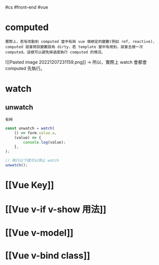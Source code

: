 #cs #front-end #vue 

# computed
	實際上，若有改動到 computed 當中有與 vue 做綁定的變數(例如 ref, reactive)，computed 就會將該變數設為 dirty，若 template 當中有用到，就會去做一次 computed。這樣可以避免掉過度執行 computed 的情況。
![[Pasted image 20221207231159.png]]
→ 所以，實際上 watch 會都會 computed 先執行。

# watch
## unwatch
	有時
```js
const unwatch = watch(
	() => form.value.a,
	(value) => {
		console.log(value);
	},
);

// 執行以下就可以停止 watch
unwatch();
```

# [[Vue Key]]

# [[Vue v-if v-show 用法]]

# [[Vue v-model]]

# [[Vue v-bind class]]